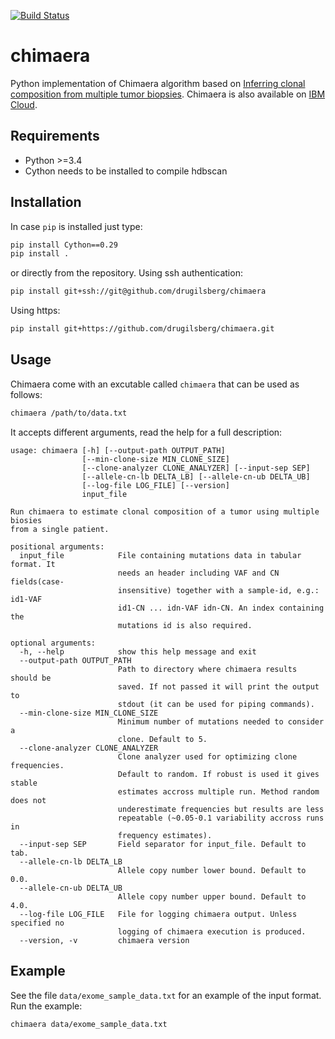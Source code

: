 [![Build Status](https://travis-ci.org/drugilsberg/chimaera.svg?branch=master)](https://travis-ci.org/drugilsberg/chimaera)
# chimaera

Python implementation of Chimaera algorithm based on [Inferring clonal composition from multiple tumor biopsies](https://arxiv.org/ftp/arxiv/papers/1701/1701.07940.pdf).
Chimaera is also available on [IBM Cloud](https://ibm.biz/chimaera-aas).

## Requirements

- Python >=3.4
- Cython needs to be installed to compile hdbscan

## Installation

In case `pip` is installed just type:

```sh
pip install Cython==0.29
pip install .
```

or directly from the repository.
Using ssh authentication:

```sh
pip install git+ssh://git@github.com/drugilsberg/chimaera
```

Using https:

```sh
pip install git+https://github.com/drugilsberg/chimaera.git
```

## Usage

Chimaera come with an excutable called `chimaera` that can be used as follows:

```sh
chimaera /path/to/data.txt
```

It accepts different arguments, read the help for a full description:

```
usage: chimaera [-h] [--output-path OUTPUT_PATH]
                [--min-clone-size MIN_CLONE_SIZE]
                [--clone-analyzer CLONE_ANALYZER] [--input-sep SEP]
                [--allele-cn-lb DELTA_LB] [--allele-cn-ub DELTA_UB]
                [--log-file LOG_FILE] [--version]
                input_file

Run chimaera to estimate clonal composition of a tumor using multiple biosies
from a single patient.

positional arguments:
  input_file            File containing mutations data in tabular format. It
                        needs an header including VAF and CN fields(case-
                        insensitive) together with a sample-id, e.g.: id1-VAF
                        id1-CN ... idn-VAF idn-CN. An index containing the
                        mutations id is also required.

optional arguments:
  -h, --help            show this help message and exit
  --output-path OUTPUT_PATH
                        Path to directory where chimaera results should be
                        saved. If not passed it will print the output to
                        stdout (it can be used for piping commands).
  --min-clone-size MIN_CLONE_SIZE
                        Minimum number of mutations needed to consider a
                        clone. Default to 5.
  --clone-analyzer CLONE_ANALYZER
                        Clone analyzer used for optimizing clone frequencies.
                        Default to random. If robust is used it gives stable
                        estimates accross multiple run. Method random does not
                        underestimate frequencies but results are less
                        repeatable (~0.05-0.1 variability accross runs in
                        frequency estimates).
  --input-sep SEP       Field separator for input_file. Default to tab.
  --allele-cn-lb DELTA_LB
                        Allele copy number lower bound. Default to 0.0.
  --allele-cn-ub DELTA_UB
                        Allele copy number upper bound. Default to 4.0.
  --log-file LOG_FILE   File for logging chimaera output. Unless specified no
                        logging of chimaera execution is produced.
  --version, -v         chimaera version
```

## Example

See the file `data/exome_sample_data.txt` for an example of the input format.
Run the example:

```sh
chimaera data/exome_sample_data.txt
```
